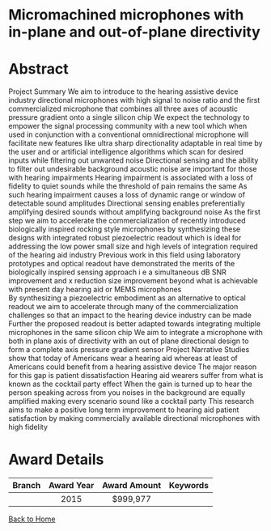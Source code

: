 
Micromachined microphones with in-plane and out-of-plane directivity
====================================================================

# Abstract


Project Summary
We aim to introduce to the hearing assistive device industry directional microphones with high
signal to noise ratio  and the first commercialized microphone that combines all three axes of
acoustic pressure gradient onto a single silicon chip  We expect the technology to empower the
signal processing community with a new tool which  when used in conjunction with a
conventional omnidirectional microphone  will facilitate new features like ultra sharp
directionality adaptable in real time by the user and or artificial intelligence algorithms which
scan for desired inputs while filtering out unwanted noise  Directional sensing and the ability
to filter out undesirable background acoustic noise are important for those with hearing
impairments  Hearing impairment is associated with a loss of fidelity to quiet sounds  while
the threshold of pain remains the same  As such  hearing impairment causes a loss of dynamic
range or  window  of detectable sound amplitudes  Directional sensing enables preferentially
amplifying desired sounds without amplifying background noise 
As the first step  we aim to accelerate the commercialization of recently introduced biologically 
inspired  rocking  style microphones by synthesizing these designs with integrated  robust
piezoelectric readout which is ideal for addressing the low power  small size  and high levels of
integration required of the hearing aid industry  Previous work in this field using laboratory
prototypes and optical readout have demonstrated the merits of the biologically inspired
sensing approach  i e  a simultaneous    dB SNR improvement and   x reduction size
improvement beyond what is achievable with present day hearing aid or MEMS microphones  
By synthesizing a piezoelectric embodiment as an alternative to optical readout  we aim to
accelerate through many of the commercialization challenges so that an impact to the hearing
device industry can be made  Further  the proposed readout is better adapted towards
integrating multiple microphones in the same silicon chip  We aim to integrate a microphone
with both in plane axis of directivity with an out of plane directional design to form a complete
  axis pressure gradient sensor Project Narrative
Studies show that today    of Americans wear a hearing aid  whereas at least     of
Americans could benefit from a hearing assistive device  The major reason for this gap is
patient dissatisfaction  Hearing aid wearers suffer from what is known as the  cocktail party 
effect  When the gain is turned up to hear the person speaking across from you  noises in the
background are equally amplified   making every scenario sound like a cocktail party  This
research aims to make a positive  long term improvement to hearing aid patient satisfaction by
making commercially available directional microphones with high fidelity  

# Award Details

|Branch|Award Year|Award Amount|Keywords|
| :---: | :---: | :---: | :---: |
||2015|$999,977||
  
  


[Back to Home](https://github.com/chrischow/dod_sbir_awards/JH/#2523)